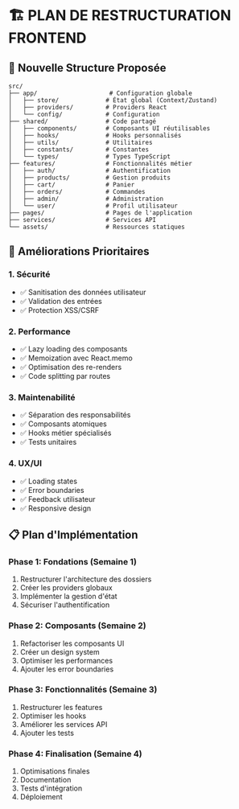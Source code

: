 # 🏗️ PLAN DE RESTRUCTURATION FRONTEND

## 📁 Nouvelle Structure Proposée

```
src/
├── app/                    # Configuration globale
│   ├── store/             # État global (Context/Zustand)
│   ├── providers/         # Providers React
│   └── config/            # Configuration
├── shared/                # Code partagé
│   ├── components/        # Composants UI réutilisables
│   ├── hooks/             # Hooks personnalisés
│   ├── utils/             # Utilitaires
│   ├── constants/         # Constantes
│   └── types/             # Types TypeScript
├── features/              # Fonctionnalités métier
│   ├── auth/              # Authentification
│   ├── products/          # Gestion produits
│   ├── cart/              # Panier
│   ├── orders/            # Commandes
│   ├── admin/             # Administration
│   └── user/              # Profil utilisateur
├── pages/                 # Pages de l'application
├── services/              # Services API
└── assets/                # Ressources statiques
```

## 🔧 Améliorations Prioritaires

### 1. Sécurité
- ✅ Sanitisation des données utilisateur
- ✅ Validation des entrées
- ✅ Protection XSS/CSRF

### 2. Performance
- ✅ Lazy loading des composants
- ✅ Memoization avec React.memo
- ✅ Optimisation des re-renders
- ✅ Code splitting par routes

### 3. Maintenabilité
- ✅ Séparation des responsabilités
- ✅ Composants atomiques
- ✅ Hooks métier spécialisés
- ✅ Tests unitaires

### 4. UX/UI
- ✅ Loading states
- ✅ Error boundaries
- ✅ Feedback utilisateur
- ✅ Responsive design

## 📋 Plan d'Implémentation

### Phase 1: Fondations (Semaine 1)
1. Restructurer l'architecture des dossiers
2. Créer les providers globaux
3. Implémenter la gestion d'état
4. Sécuriser l'authentification

### Phase 2: Composants (Semaine 2)
1. Refactoriser les composants UI
2. Créer un design system
3. Optimiser les performances
4. Ajouter les error boundaries

### Phase 3: Fonctionnalités (Semaine 3)
1. Restructurer les features
2. Optimiser les hooks
3. Améliorer les services API
4. Ajouter les tests

### Phase 4: Finalisation (Semaine 4)
1. Optimisations finales
2. Documentation
3. Tests d'intégration
4. Déploiement